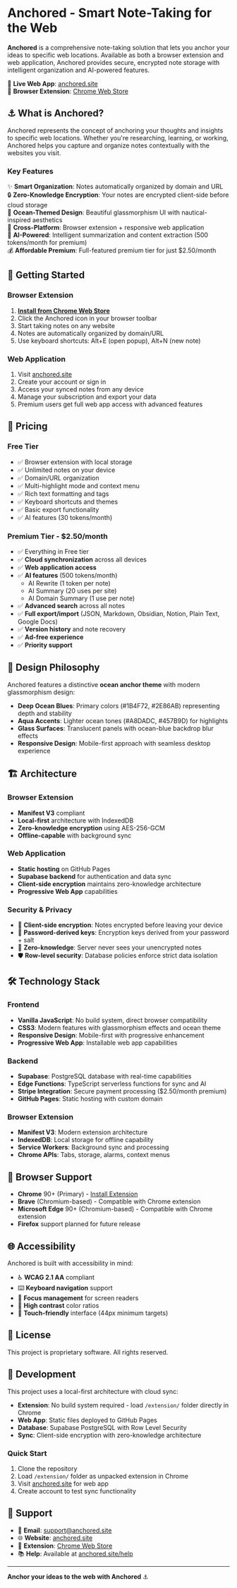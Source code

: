 # Anchored - Smart Note-Taking for the Web

**Anchored** is a comprehensive note-taking solution that lets you anchor your ideas to specific web locations. Available as both a browser extension and web application, Anchored provides secure, encrypted note storage with intelligent organization and AI-powered features.

🌊 **Live Web App**: [anchored.site](https://anchored.site)  
🔗 **Browser Extension**: [Chrome Web Store](https://chromewebstore.google.com/detail/anchored-%E2%80%93-notes-highligh/llkmfidpbpfgdgjlohgpomdjckcfkllg)

## ⚓ What is Anchored?

Anchored represents the concept of anchoring your thoughts and insights to specific web locations. Whether you're researching, learning, or working, Anchored helps you capture and organize notes contextually with the websites you visit.

### Key Features

✨ **Smart Organization**: Notes automatically organized by domain and URL  
🔒 **Zero-Knowledge Encryption**: Your notes are encrypted client-side before cloud storage  
🌊 **Ocean-Themed Design**: Beautiful glassmorphism UI with nautical-inspired aesthetics  
📱 **Cross-Platform**: Browser extension + responsive web application  
🤖 **AI-Powered**: Intelligent summarization and content extraction (500 tokens/month for premium)  
💰 **Affordable Premium**: Full-featured premium tier for just $2.50/month  

## 🚀 Getting Started

### Browser Extension
1. **[Install from Chrome Web Store](https://chromewebstore.google.com/detail/anchored-%E2%80%93-notes-highligh/llkmfidpbpfgdgjlohgpomdjckcfkllg)** 
2. Click the Anchored icon in your browser toolbar
3. Start taking notes on any website
4. Notes are automatically organized by domain/URL
5. Use keyboard shortcuts: Alt+E (open popup), Alt+N (new note)

### Web Application
1. Visit [anchored.site](https://anchored.site)
2. Create your account or sign in
3. Access your synced notes from any device
4. Manage your subscription and export your data
5. Premium users get full web app access with advanced features

## 💎 Pricing

### Free Tier
- ✅ Browser extension with local storage
- ✅ Unlimited notes on your device
- ✅ Domain/URL organization
- ✅ Multi-highlight mode and context menu
- ✅ Rich text formatting and tags
- ✅ Keyboard shortcuts and themes
- ✅ Basic export functionality
- ✅ AI features (30 tokens/month)

### Premium Tier - $2.50/month
- ✅ Everything in Free tier
- ✅ **Cloud synchronization** across all devices
- ✅ **Web application access**
- ✅ **AI features** (500 tokens/month)
  - AI Rewrite (1 token per note)
  - AI Summary (20 uses per site)
  - AI Domain Summary (1 use per note)
- ✅ **Advanced search** across all notes
- ✅ **Full export/import** (JSON, Markdown, Obsidian, Notion, Plain Text, Google Docs)
- ✅ **Version history** and note recovery
- ✅ **Ad-free experience**
- ✅ **Priority support**

## 🎨 Design Philosophy

Anchored features a distinctive **ocean anchor theme** with modern glassmorphism design:

- **Deep Ocean Blues**: Primary colors (#1B4F72, #2E86AB) representing depth and stability
- **Aqua Accents**: Lighter ocean tones (#A8DADC, #457B9D) for highlights
- **Glass Surfaces**: Translucent panels with ocean-blue backdrop blur effects
- **Responsive Design**: Mobile-first approach with seamless desktop experience

## 🏗️ Architecture

### Browser Extension
- **Manifest V3** compliant
- **Local-first** architecture with IndexedDB
- **Zero-knowledge encryption** using AES-256-GCM
- **Offline-capable** with background sync

### Web Application
- **Static hosting** on GitHub Pages
- **Supabase backend** for authentication and data sync
- **Client-side encryption** maintains zero-knowledge architecture
- **Progressive Web App** capabilities

### Security & Privacy
- 🔐 **Client-side encryption**: Notes encrypted before leaving your device
- 🔑 **Password-derived keys**: Encryption keys derived from your password + salt
- 🚫 **Zero-knowledge**: Server never sees your unencrypted notes
- 🛡️ **Row-level security**: Database policies enforce strict data isolation

## 🛠️ Technology Stack

### Frontend
- **Vanilla JavaScript**: No build system, direct browser compatibility
- **CSS3**: Modern features with glassmorphism effects and ocean theme
- **Responsive Design**: Mobile-first with progressive enhancement
- **Progressive Web App**: Installable web app capabilities

### Backend
- **Supabase**: PostgreSQL database with real-time capabilities
- **Edge Functions**: TypeScript serverless functions for sync and AI
- **Stripe Integration**: Secure payment processing ($2.50/month premium)
- **GitHub Pages**: Static hosting with custom domain

### Browser Extension
- **Manifest V3**: Modern extension architecture
- **IndexedDB**: Local storage for offline capability
- **Service Workers**: Background sync and processing
- **Chrome APIs**: Tabs, storage, alarms, context menus

## 📱 Browser Support

- **Chrome** 90+ (Primary) - [Install Extension](https://chromewebstore.google.com/detail/anchored-%E2%80%93-notes-highligh/llkmfidpbpfgdgjlohgpomdjckcfkllg)
- **Brave** (Chromium-based) - Compatible with Chrome extension
- **Microsoft Edge** 90+ (Chromium-based) - Compatible with Chrome extension
- **Firefox** support planned for future release

## 🌐 Accessibility

Anchored is built with accessibility in mind:

- ♿ **WCAG 2.1 AA** compliant
- ⌨️ **Keyboard navigation** support
- 🎯 **Focus management** for screen readers
- 🎨 **High contrast** color ratios
- 📱 **Touch-friendly** interface (44px minimum targets)

## 📄 License

This project is proprietary software. All rights reserved.

## 🚀 Development

This project uses a local-first architecture with cloud sync:

- **Extension**: No build system required - load `/extension/` folder directly in Chrome
- **Web App**: Static files deployed to GitHub Pages
- **Database**: Supabase PostgreSQL with Row Level Security
- **Sync**: Client-side encryption with zero-knowledge architecture

### Quick Start
1. Clone the repository
2. Load `/extension/` folder as unpacked extension in Chrome
3. Visit [anchored.site](https://anchored.site) for web app
4. Create account to test sync functionality

## 🤝 Support

- 📧 **Email**: support@anchored.site
- 🌐 **Website**: [anchored.site](https://anchored.site)
- 🔗 **Extension**: [Chrome Web Store](https://chromewebstore.google.com/detail/anchored-%E2%80%93-notes-highligh/llkmfidpbpfgdgjlohgpomdjckcfkllg)
- 📚 **Help**: Available at [anchored.site/help](https://anchored.site/help)

---

**Anchor your ideas to the web with Anchored** ⚓
